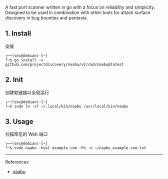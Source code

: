 A fast port scanner written in go with a focus on reliability and simplicity. Designed to be used in combination with other tools for attack surface discovery in bug bounties and pentests.

## 1. Install

安装

```
┌──(sec@debian)-[~]
└─$ go install -v github.com/projectdiscovery/naabu/v2/cmd/naabu@latest
```

## 2. Init

创建软链接以全局运行

```
┌──(sec@debian)-[~]
└─$ sudo ln -sf ~/.local/bin/naabu /usr/local/bin/naabu
```

## 3. Usage

扫描常见的 Web 端口

```
┌──(sec@debian)-[~]
└─$ sudo naabu -host example.com -Pn -o ~/naabu_example.com.txt
```

---

References

- [naabu](https://github.com/projectdiscovery/naabu)

